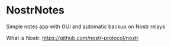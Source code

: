 # NostrNotes
Simple notes app with GUI and automatic backup on Nostr relays

What is Nostr:
https://github.com/nostr-protocol/nostr
